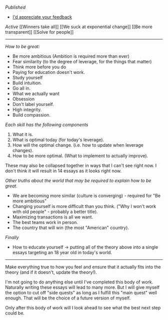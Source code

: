 
*Published*
- [I'd appreciate your feedback](https://jisnu.org/feedback)

*Active*
[[Winners take all]]
[[We suck at exponential change]]
[[Be more transparent]]
[[Solve for people]]

---

*How to be great:*
- Be more ambitious (Ambition is required more than ever)
- Fear similarity (to the degree of leverage, for the things that matter)
- Think more before you do
- Paying for education doesn't work.
- Study yourself
- Build intuition.
- Go all in.
- What we actually want
- Obsession
- Don't label yourself.
- High integrity.
- Build compassion.

*Each skill has the following components*
1. What it is.
2. What is optimal today (for today's leverage).
3. How will the optimal change. (i.e. how to update when leverage changes).
4. How to be more optimal. (What to implement to actually improve).

These may also be collapsed together in ways that I can't see right now. I don't think it will result in 14 essays as it looks right now.

*Other truths about the world that may be required to explain how to be great.*
- We are becoming more similar (culture is converging) - required for "Be more ambitious"
- Changing yourself is more difficult than you think. ("Why I won't work with old people" - probably a better title).
- Maximizing transactions is all we want.
- The best teams work in person.
- The country that will win (the most "American" country).

*Finally*
- How to educate yourself -> putting all of the theory above into a single essays targeting an 18 year old in today's world.

---

Make everything true to how you feel and ensure that it actually fits into the theory (and if it doesn't, update the theory!).

I'm not going to do anything else until I've completed this body of work. Naturally writing these essays will lead to many more. But I will give myself the option to cut off "side quests" as long as I fulfill this "main quest" well enough. That will be the choice of a future version of myself.

Only after this body of work will I look ahead to see what the best next step could be.